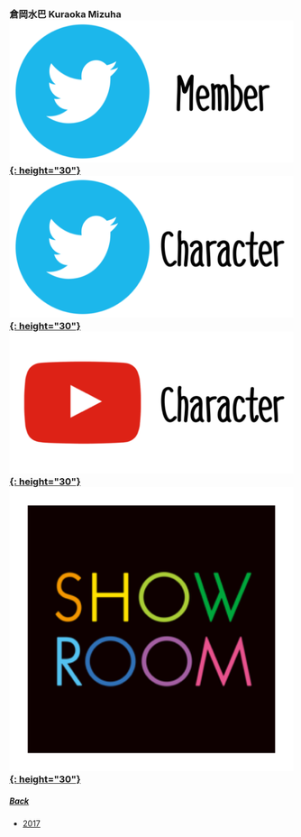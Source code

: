 ### 倉岡水巴 Kuraoka Mizuha [![twitter_@mizuha_227](../../../Img/Icon_Twitter_Mem.PNG){: height="30"}](https://twitter.com/mizuha_227) [![twitter_@_konomiyako](../../../Img/Icon_Twitter_Char.PNG){: height="30"}](https://twitter.com/_konomiyako) [![youtube](../../../Img/Icon_Youtube_Char.PNG){: height="30"}](https://www.youtube.com/channel/UCYhvWgtwFXu0YfdGjTOdkTQ) [![showroom_digital_idol_21](../../../Img/Icon_Showroom.PNG){: height="30"}](https://www.showroom-live.com/room/profile?room_id=87777) 
##### [Back](../../../readme.md)

- [2017](Mizuha2017.md)
